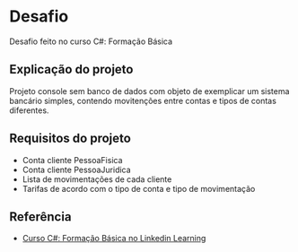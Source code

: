 # Desafio
Desafio feito no curso C#: Formação Básica


## Explicação do projeto

Projeto console sem banco de dados com objeto de exemplicar um sistema bancário simples, contendo movitenções entre contas e tipos de contas diferentes.



## Requisitos do projeto

- Conta cliente PessoaFisica
- Conta cliente PessoaJuridica
- Lista de movimentações de cada cliente
- Tarifas de acordo com o tipo de conta e tipo de movimentação



## Referência

 - [Curso C#: Formação Básica no Linkedin Learning](https://www.linkedin.com/learning/c-sharp-formacao-basica/)
